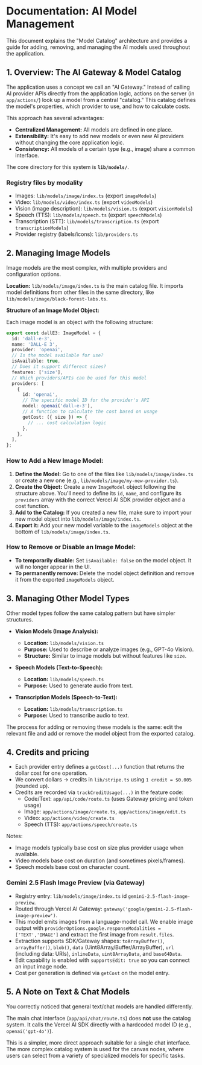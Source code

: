 # Documentation: AI Model Management

This document explains the "Model Catalog" architecture and provides a guide for adding, removing, and managing the AI models used throughout the application.

## 1. Overview: The AI Gateway & Model Catalog

The application uses a concept we call an "AI Gateway." Instead of calling AI provider APIs directly from the application logic, actions on the server (in `app/actions/`) look up a model from a central "catalog." This catalog defines the model's properties, which provider to use, and how to calculate costs.

This approach has several advantages:
-   **Centralized Management:** All models are defined in one place.
-   **Extensibility:** It's easy to add new models or even new AI providers without changing the core application logic.
-   **Consistency:** All models of a certain type (e.g., image) share a common interface.

The core directory for this system is **`lib/models/`**.

### Registry files by modality

- Images: `lib/models/image/index.ts` (export `imageModels`)
- Video: `lib/models/video/index.ts` (export `videoModels`)
- Vision (image description): `lib/models/vision.ts` (export `visionModels`)
- Speech (TTS): `lib/models/speech.ts` (export `speechModels`)
- Transcription (STT): `lib/models/transcription.ts` (export `transcriptionModels`)
- Provider registry (labels/icons): `lib/providers.ts`

## 2. Managing Image Models

Image models are the most complex, with multiple providers and configuration options.

**Location:** `lib/models/image/index.ts` is the main catalog file. It imports model definitions from other files in the same directory, like `lib/models/image/black-forest-labs.ts`.

**Structure of an Image Model Object:**

Each image model is an object with the following structure:

```typescript
export const dallE3: ImageModel = {
  id: 'dall-e-3',
  name: 'DALL·E 3',
  provider: 'openai',
  // Is the model available for use?
  isAvailable: true,
  // Does it support different sizes?
  features: ['size'],
  // Which providers/APIs can be used for this model
  providers: [
    {
      id: 'openai',
      // The specific model ID for the provider's API
      model: openai('dall-e-3'),
      // A function to calculate the cost based on usage
      getCost: ({ size }) => {
        // ... cost calculation logic
      },
    },
  ],
};
```

### How to Add a New Image Model:

1.  **Define the Model:** Go to one of the files like `lib/models/image/index.ts` or create a new one (e.g., `lib/models/image/my-new-provider.ts`).
2.  **Create the Object:** Create a new `ImageModel` object following the structure above. You'll need to define its `id`, `name`, and configure its `providers` array with the correct Vercel AI SDK provider object and a cost function.
3.  **Add to the Catalog:** If you created a new file, make sure to import your new model object into `lib/models/image/index.ts`.
4.  **Export it:** Add your new model variable to the `imageModels` object at the bottom of `lib/models/image/index.ts`.

### How to Remove or Disable an Image Model:

-   **To temporarily disable:** Set `isAvailable: false` on the model object. It will no longer appear in the UI.
-   **To permanently remove:** Delete the model object definition and remove it from the exported `imageModels` object.

## 3. Managing Other Model Types

Other model types follow the same catalog pattern but have simpler structures.

-   **Vision Models (Image Analysis):**
    -   **Location:** `lib/models/vision.ts`
    -   **Purpose:** Used to describe or analyze images (e.g., GPT-4o Vision).
    -   **Structure:** Similar to image models but without features like `size`.

-   **Speech Models (Text-to-Speech):**
    -   **Location:** `lib/models/speech.ts`
    -   **Purpose:** Used to generate audio from text.

-   **Transcription Models (Speech-to-Text):**
    -   **Location:** `lib/models/transcription.ts`
    -   **Purpose:** Used to transcribe audio to text.

The process for adding or removing these models is the same: edit the relevant file and add or remove the model object from the exported catalog.

## 4. Credits and pricing

- Each provider entry defines a `getCost(...)` function that returns the dollar cost for one operation.
- We convert dollars → credits in `lib/stripe.ts` using `1 credit = $0.005` (rounded up).
- Credits are recorded via `trackCreditUsage(...)` in the feature code:
  - Code/Text: `app/api/code/route.ts` (uses Gateway pricing and token usage)
  - Image: `app/actions/image/create.ts`, `app/actions/image/edit.ts`
  - Video: `app/actions/video/create.ts`
  - Speech (TTS): `app/actions/speech/create.ts`

Notes:
- Image models typically base cost on size plus provider usage when available.
- Video models base cost on duration (and sometimes pixels/frames).
- Speech models base cost on character count.

### Gemini 2.5 Flash Image Preview (via Gateway)

- Registry entry: `lib/models/image/index.ts` id `gemini-2.5-flash-image-preview`.
- Routed through Vercel AI Gateway: `gateway('google/gemini-2.5-flash-image-preview')`.
- This model emits images from a language-model call. We enable image output with `providerOptions.google.responseModalities = ['TEXT','IMAGE']` and extract the first image from `result.files`.
- Extraction supports SDK/Gateway shapes: `toArrayBuffer()`, `arrayBuffer()`, `blob()`, `data` (Uint8Array/Buffer/ArrayBuffer), `url` (including data: URIs), `inlineData`, `uint8ArrayData`, and `base64Data`.
- Edit capability is enabled with `supportsEdit: true` so you can connect an input image node.
- Cost per generation is defined via `getCost` on the model entry.

## 5. A Note on Text & Chat Models

You correctly noticed that general text/chat models are handled differently.

The main chat interface (`app/api/chat/route.ts`) does **not** use the catalog system. It calls the Vercel AI SDK directly with a hardcoded model ID (e.g., `openai('gpt-4o')`).

This is a simpler, more direct approach suitable for a single chat interface. The more complex catalog system is used for the canvas nodes, where users can select from a variety of specialized models for specific tasks.
